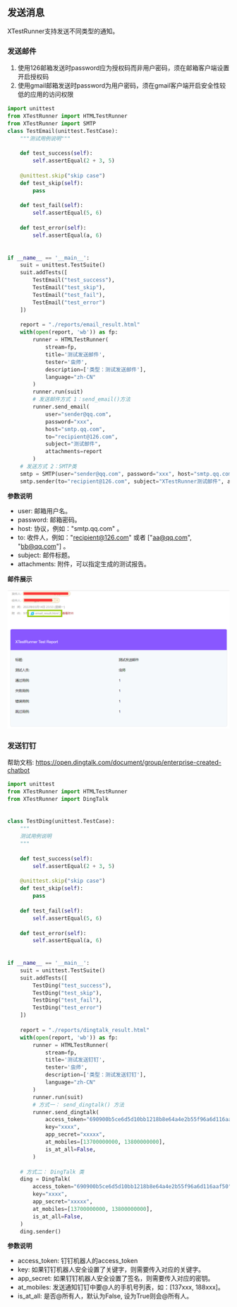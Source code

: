 ## 发送消息

XTestRunner支持发送不同类型的通知。

### 发送邮件

1. 使用126邮箱发送时password应为授权码而非用户密码，须在邮箱客户端设置开启授权码
2. 使用gmail邮箱发送时password为用户密码，须在gmail客户端开启安全性较低的应用的访问权限

```python
import unittest
from XTestRunner import HTMLTestRunner
from XTestRunner import SMTP
class TestEmail(unittest.TestCase):
    """测试用例说明"""

    def test_success(self):
        self.assertEqual(2 + 3, 5)

    @unittest.skip("skip case")
    def test_skip(self):
        pass

    def test_fail(self):
        self.assertEqual(5, 6)

    def test_error(self):
        self.assertEqual(a, 6)


if __name__ == '__main__':
    suit = unittest.TestSuite()
    suit.addTests([
        TestEmail("test_success"),
        TestEmail("test_skip"),
        TestEmail("test_fail"),
        TestEmail("test_error")
    ])

    report = "./reports/email_result.html"
    with(open(report, 'wb')) as fp:
        runner = HTMLTestRunner(
            stream=fp,
            title='测试发送邮件',
            tester='虫师',
            description=['类型：测试发送邮件'],
            language="zh-CN"
        )
        runner.run(suit)
        # 发送邮件方式 1：send_email()方法
        runner.send_email(
            user="sender@qq.com",
            password="xxx",
            host="smtp.qq.com",
            to="recipient@126.com",
            subject="测试邮件",
            attachments=report
        )
    # 发送方式 2：SMTP类
    smtp = SMTP(user="sender@qq.com", password="xxx", host="smtp.qq.com")
    smtp.sender(to="recipient@126.com", subject="XTestRunner测试邮件", attachments=report)
```

__参数说明__

* user: 邮箱用户名。
* password: 邮箱密码。
* host: 协议，例如："smtp.qq.com" 。
* to: 收件人，例如："recipient@126.com" 或者 ["aa@qq.com", "bb@qq.com"] 。
* subject: 邮件标题。
* attachments: 附件，可以指定生成的测试报告。

__邮件展示__

![](../img/test_mail.png)


### 发送钉钉

帮助文档:
https://open.dingtalk.com/document/group/enterprise-created-chatbot

```python
import unittest
from XTestRunner import HTMLTestRunner
from XTestRunner import DingTalk


class TestDing(unittest.TestCase):
    """
    测试用例说明
    """

    def test_success(self):
        self.assertEqual(2 + 3, 5)

    @unittest.skip("skip case")
    def test_skip(self):
        pass

    def test_fail(self):
        self.assertEqual(5, 6)

    def test_error(self):
        self.assertEqual(a, 6)


if __name__ == '__main__':
    suit = unittest.TestSuite()
    suit.addTests([
        TestDing("test_success"),
        TestDing("test_skip"),
        TestDing("test_fail"),
        TestDing("test_error")
    ])

    report = "./reports/dingtalk_result.html"
    with(open(report, 'wb')) as fp:
        runner = HTMLTestRunner(
            stream=fp,
            title='测试发送钉钉',
            tester='虫师',
            description=['类型：测试发送钉钉'],
            language="zh-CN"
        )
        runner.run(suit)
        # 方式一： send_dingtalk() 方法
        runner.send_dingtalk(
            access_token="690900b5ce6d5d10bb1218b8e64a4e2b55f96a6d116aaf50",
            key="xxxx",
            app_secret="xxxxx",
            at_mobiles=[13700000000, 13800000000],
            is_at_all=False,
        )

    # 方式二： DingTalk 类
    ding = DingTalk(
        access_token="690900b5ce6d5d10bb1218b8e64a4e2b55f96a6d116aaf50",
        key="xxxx",
        app_secret="xxxxx",
        at_mobiles=[13700000000, 13800000000],
        is_at_all=False,
    )
    ding.sender()
```

__参数说明__

* access_token:  钉钉机器人的access_token
* key: 如果钉钉机器人安全设置了关键字，则需要传入对应的关键字。
* app_secret: 如果钉钉机器人安全设置了签名，则需要传入对应的密钥。
* at_mobiles: 发送通知钉钉中要@人的手机号列表，如：[137xxx, 188xxx]。
* is_at_all: 是否@所有人，默认为False, 设为True则会@所有人。
